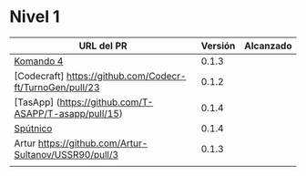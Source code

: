 # Nivel 1

| URL del PR | Versión | Alcanzado |
|------------|---------|-----------|
| [Komando 4](https://github.com/Komando4ediae/komando4Project/pull/8)  |  0.1.3       |           |
| [Codecraft] https://github.com/Codecr-ft/TurnoGen/pull/23 |   0.1.2      |           |
| [TasApp] (https://github.com/T-ASAPP/T-asapp/pull/15)     |  0.1.4       |           |
| [Spútnico](https://github.com/Sputnikomk2/ProyectoSputniko/pull/23)   |      0.1.4   |           |
| Artur  https://github.com/Artur-Sultanov/USSR90/pull/3    |  0.1.3    |           |
|            |         |           |
